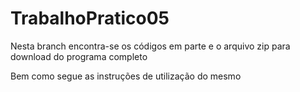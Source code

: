 # TrabalhoPratico05

Nesta branch encontra-se os códigos em parte e o arquivo zip para download do programa completo 

Bem como segue as instruções de utilização do mesmo 

